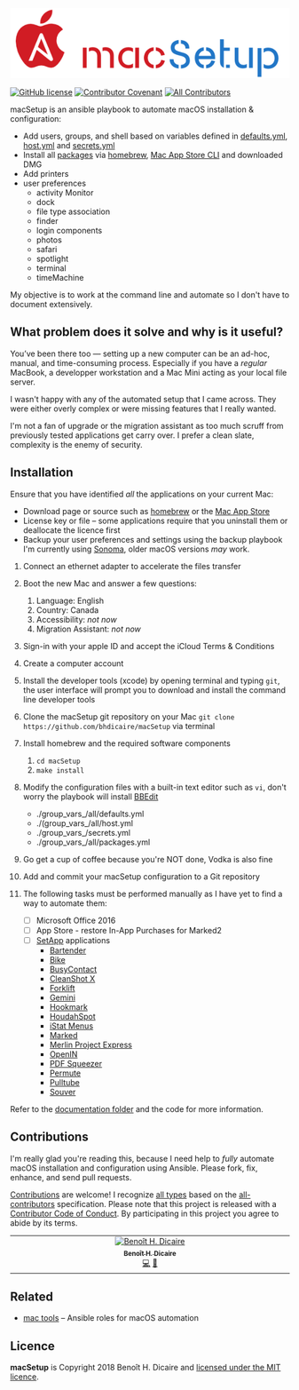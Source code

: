 ![logo](doc/logo.png)

[![GitHub license](https://img.shields.io/github/license/bhdicaire/macSetup)](https://github.com/bhdicaire/macSetup/blob/main/LICENSE) [![Contributor Covenant](https://img.shields.io/badge/Contributor%20Covenant-2.1-4baaaa.svg)](code_of_conduct.md) [![All Contributors](https://img.shields.io/badge/all_contributors-3-orange.svg?color=ee8449&style=flat-square)](#contributors)

macSetup is an ansible playbook to automate macOS installation & configuration:
  * Add users, groups, and shell based on variables defined in [defaults.yml](group_vars/all/defaults.yml), [host.yml](group_vars/all/host.yml) and [secrets.yml](group_vars/secrets.yml)
   * Install all [packages](group_vars/all/packages.yml) via [homebrew](https://brew.sh), [Mac App Store CLI](https://github.com/mas-cli/mas) and downloaded DMG
 * Add printers
 * user preferences
    * activity Monitor
    * dock
    * file type association
    * finder
    * login components
    * photos
    * safari
    * spotlight
    * terminal
    * timeMachine

My objective is to work at the command line and automate so I don't have to document extensively.

## What problem does it solve and why is it useful?

You’ve been there too — setting up a new computer can be an ad-hoc, manual, and time-consuming process. Especially if you have a *regular* MacBook, a developper workstation and a Mac Mini acting as your local file server.

I wasn't happy with any of the automated setup that I came across. They were either overly complex or were missing features that I really wanted.

I'm not a fan of upgrade or the migration assistant as too much scruff from previously tested applications get carry over. I prefer a clean slate, complexity is the enemy of security.

## Installation

Ensure that you have identified _all_ the applications on your current Mac:
 * Download page or source such as [homebrew](https://brew.sh) or the [Mac App Store](https://github.com/mas-cli/mas)
 * License key or file – some applications require that you uninstall them or deallocate the licence first
 * Backup your user preferences and settings using the backup playbook
I'm currently using [Sonoma](https://www.apple.com/ca/macos/sonoma/), older macOS versions _may_ work.

1. Connect an ethernet adapter to accelerate the files transfer
2. Boot the new Mac and answer a few questions:
    1. Language: English
    1. Country: Canada
    1. Accessibility: _not now_
    1. Migration Assistant: _not now_
3. Sign-in with your apple ID and accept the iCloud Terms & Conditions
4. Create a computer account
5. Install the developer tools (xcode) by opening terminal and typing `git`, the user interface will prompt you to download and install the command line developer tools
6. Clone the macSetup git repository on your Mac `git clone https://github.com/bhdicaire/macSetup` via terminal
7. Install homebrew and the required software components
    1. `cd macSetup`
    2. `make install`
8. Modify the configuration files with a built-in text editor such as `vi`, don't worry the playbook will install [BBEdit](https://www.barebones.com/products/bbedit/)
    * ./group_vars_/all/defaults.yml
    * ./(group_vars_/all/host.yml
    * ./group_vars_/secrets.yml
    * ./group_vars_/all/packages.yml
11. Go get a cup of coffee because you're NOT done, Vodka is also fine

12. Add and commit your macSetup configuration to a Git repository
13. The following tasks must be performed manually as I have yet to find a way to automate them:
    - [ ] Microsoft Office 2016
    - [ ] App Store - restore In-App Purchases for Marked2
    - [ ] [SetApp](https://setapp.com) applications
      * [Bartender](https://setapp.com/apps/bartender)
      * [Bike](https://setapp.com/apps/bike-outliner)
      * [BusyContact](https://setapp.com/apps/busycontacts)
      * [CleanShot X](https://setapp.com/apps/cleanshot)
      * [Forklift](https://setapp.com/apps/forklift)
      * [Gemini](https://setapp.com/apps/gemini)
      * [Hookmark](https://setapp.com/apps/hookmark)
      * [HoudahSpot](https://setapp.com/apps/houdahspot)
      * [iStat Menus](https://setapp.com/apps/istat-menus)
      * [Marked](https://setapp.com/apps/marked)
      * [Merlin Project Express](https://setapp.com/apps/merlin-project-express)
      * [OpenIN](https://setapp.com/apps/openin)
      * [PDF Squeezer](https://setapp.com/apps/pdf-squeezer)
      * [Permute](https://setapp.com/apps/permute)
      * [Pulltube](https://setapp.com/apps/pulltube)
      * [Souver](https://setapp.com/apps/soulver)


Refer to the [documentation folder](doc/how.md) and the code for more information.

## Contributions

I'm really glad you're reading this, because I need help to *fully* automate macOS installation and configuration using Ansible. Please fork, fix, enhance, and send pull requests.

[Contributions](doc/CONTRIBUTING.md) are welcome! I recognize [all types](https://allcontributors.org/docs/en/emoji-key) based on the [all-contributors](https://github.com/all-contributors/all-contributors) specification. Please note that this project is released with a [Contributor Code of Conduct](doc/CODE-OF-CONDUCT.md). By participating in this project you agree to abide by its terms.

<!-- ALL-CONTRIBUTORS-LIST:START - Do not remove or modify this section -->
<!-- prettier-ignore-start -->
<!-- markdownlint-disable -->
<table>
  <tbody>
    <tr>
      <td align="center" valign="top" width="16.66%"><a href="https://github.com/bhdicaire"><img src="https://avatars.githubusercontent.com/u/1316765?v=4?s=100" width="100px;" alt="Benoît H. Dicaire"/><br /><sub><b>Benoît H. Dicaire</b></sub></a><br /><a href="https://github.com/bhdicaire/vanityURLs/commits?author=bhdicaire" title="Code">💻</a> <a href="https://github.com/bhdicaire/vanityURLs/commits?author=bhdicaire" title="Documentation">📖</a> </td>
    </tr>
  </tbody>
</table>

<!-- markdownlint-restore -->
<!-- prettier-ignore-end -->

<!-- ALL-CONTRIBUTORS-LIST:END -->

## Related
 * [mac tools](https://github.com/bhdicaire/macTools) – Ansible roles for macOS automation

## Licence
**macSetup** is Copyright 2018 Benoît H. Dicaire and [licensed under the MIT licence](LICENCE).
